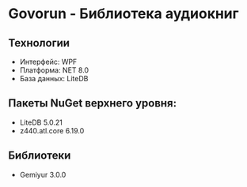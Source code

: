 # Govorun - Библиотека аудиокниг

## Технологии
- Интерфейс: WPF
- Платформа: NET 8.0
- База данных: LiteDB

## Пакеты NuGet верхнего уровня:
- LiteDB 5.0.21
- z440.atl.core 6.19.0

## Библиотеки
- Gemiyur 3.0.0
